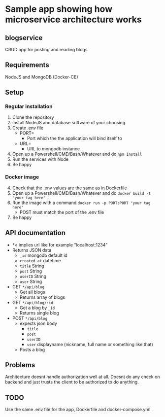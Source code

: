 # Sample app showing how microservice architecture works

## blogservice

CRUD app for posting and reading blogs

## Requirements

NodeJS and MongoDB (Docker-CE)

## Setup

### Regular installation

1. Clone the repository
2. install NodeJS and database software of your choosing.  
3. Create .env file
    * PORT=
        * Port which the the application will bind itself to
    * URL=
        * URL to mongodb instance
4. Open up a Powershell/CMD/Bash/Whatever and do `npm install`
5. Run the services with Node
6. Be happy

### Docker image

4. Check that the .env values are the same as in Dockerfile
5. Open up a Powershell/CMD/Bash/Whatever and do `docker build -t "your tag here" .`
6. Run the image with a command `docker run -p PORT:PORT "your tag here"`
   * POST must match the port of the .env file
7. Be happy

## API documentation

* *< implies url like for example "localhost:1234"
* Returns JSON data
  * `_id` mongodb default id
  * `created_at` datetime
  * `title` String
  * `post` String
  * `userID` String
  * `user` String
* GET `*/api/blog`
  * Get all blogs
  * Returns array of blogs
* GET `*/api/blog/:id`
  * Get a blog by `_id`
  * Returns single blog
* POST `*/api/blog`
  * expects json body
    * `title`
    * `post`
    * `userID`
    * `user` displayname (nickname, full name or something like that)
  * Posts a blog

## Problems

Architecture doesnt handle authorization well at all. 
Doesnt do any check on backend and just trusts the client to be authorized to do anything.

## TODO

Use the same .env file for the app, Dockerfile and docker-compose.yml